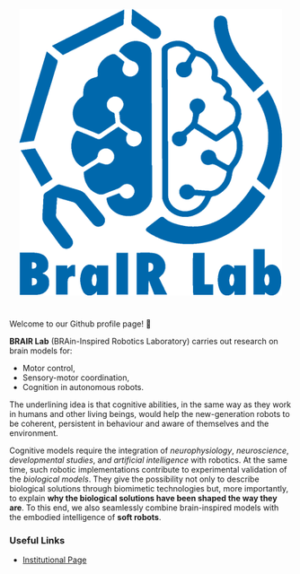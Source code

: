 <!--![brair_logo](https://github.com/BRAIR-lab/.github/blob/main/profile/docs/blue_institute.png)-->
<p align="center">
  <img width="468" height="511" src="https://github.com/BRAIR-lab/.github/blob/main/profile/docs/blue_institute.png">
</p>

#
Welcome to our Github profile page! :wave: 

**BRAIR Lab** (BRAin-Inspired Robotics Laboratory) carries out research on brain models for:
- Motor control, 
- Sensory-motor coordination, 
- Cognition in autonomous robots. 

The underlining idea is that cognitive abilities, in the same way as they work in humans and other living beings, would help the new-generation robots to be coherent, persistent in behaviour and aware of themselves and the environment.

Cognitive models require the integration of *neurophysiology*, *neuroscience*, *developmental studies*, a*nd artificial intelligence* with robotics. At the same time, such robotic implementations contribute to experimental validation of the *biological models*. They give the possibility not only to describe biological solutions through biomimetic technologies but, more importantly, to explain **why the biological solutions have been shaped the way they are**. To this end, we also seamlessly combine brain-inspired models with the embodied intelligence of **soft robots**.

### Useful Links
- [Institutional Page](https://www.santannapisa.it/en/institute/biorobotics/brair-lab)
 
